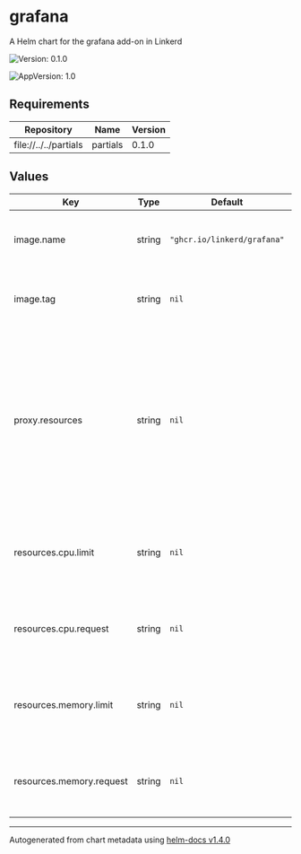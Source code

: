 # grafana

A Helm chart for the grafana add-on in Linkerd

![Version: 0.1.0](https://img.shields.io/badge/Version-0.1.0-informational?style=flat-square)

![AppVersion: 1.0](https://img.shields.io/badge/AppVersion-1.0-informational?style=flat-square)

## Requirements

| Repository | Name | Version |
|------------|------|---------|
| file://../../partials | partials | 0.1.0 |

## Values

| Key | Type | Default | Description |
|-----|------|---------|-------------|
| image.name | string | `"ghcr.io/linkerd/grafana"` | Docker image name for the grafana instance |
| image.tag | string | `nil` | Docker image tag for the grafana instance |
| proxy.resources | string | `nil` | Structure analog to the resources fields above, but overriding the resources of the linkerd proxy injected into the grafana pod. |
| resources.cpu.limit | string | `nil` | Maximum amount of CPU units that the grafana container can use |
| resources.cpu.request | string | `nil` | Amount of CPU units that the grafana container requests |
| resources.memory.limit | string | `nil` | Maximum amount of memory that grafana container can use |
| resources.memory.request | string | `nil` | Amount of memory that the grafana container requests |

----------------------------------------------
Autogenerated from chart metadata using [helm-docs v1.4.0](https://github.com/norwoodj/helm-docs/releases/v1.4.0)
